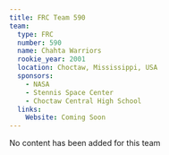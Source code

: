```yaml
---
title: FRC Team 590
team:
  type: FRC
  number: 590
  name: Chahta Warriors
  rookie_year: 2001
  location: Choctaw, Mississippi, USA
  sponsors:
    - NASA
    - Stennis Space Center
    - Choctaw Central High School
  links:
    Website: Coming Soon
---
```

No content has been added for this team